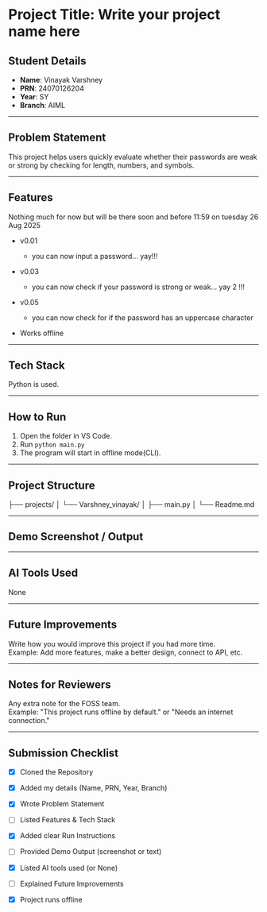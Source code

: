 # Project Title: Write your project name here

## Student Details
- **Name**: Vinayak Varshney  
- **PRN**: 24070126204
- **Year**: SY  
- **Branch**: AIML  

---

## Problem Statement

This project helps users quickly evaluate whether their passwords are weak or strong by checking for length, numbers, and symbols.

---

## Features
Nothing much for now but will be there soon and before 11:59 on tuesday 26 Aug 2025
- v0.01
    - you can now input a password... yay!!!
- v0.03
    - you can now check if your password is strong or weak... yay 2 !!!
- v0.05
    - you can now check for if the password has an uppercase character

- Works offline 

---

## Tech Stack

Python is used.

---

## How to Run

1. Open the folder in VS Code.  
2. Run `python main.py`  
3. The program will start in offline mode(CLI).

---

## Project Structure

├── projects/
│   └── Varshney_vinayak/
│       ├── main.py
│       └── Readme.md

---

## Demo Screenshot / Output


---

## AI Tools Used

None

---

## Future Improvements

Write how you would improve this project if you had more time.  
Example: Add more features, make a better design, connect to API, etc.


---

## Notes for Reviewers

Any extra note for the FOSS team.  
Example: "This project runs offline by default." or "Needs an internet connection."

---

## Submission Checklist 
- [x] Cloned the Repository 
- [x] Added my details (Name, PRN, Year, Branch)  
- [x] Wrote Problem Statement  
- [ ] Listed Features & Tech Stack  
- [x] Added clear Run Instructions  
- [ ] Provided Demo Output (screenshot or text)  
- [x] Listed AI tools used (or None)  
- [ ] Explained Future Improvements  
- [x] Project runs offline

